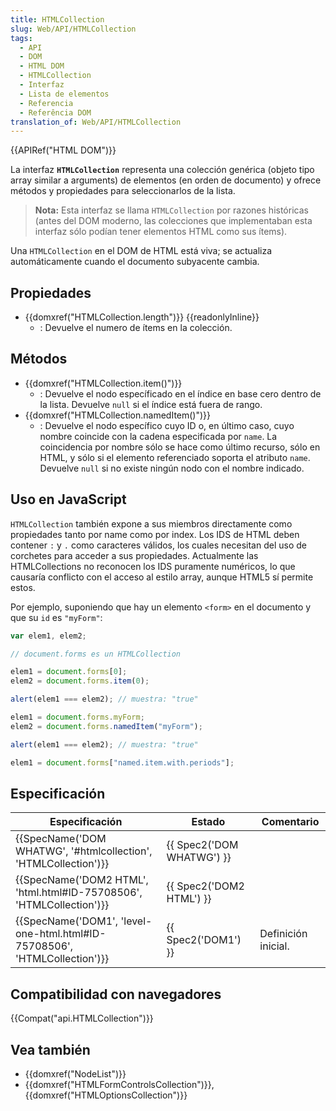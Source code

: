 ```yaml
---
title: HTMLCollection
slug: Web/API/HTMLCollection
tags:
  - API
  - DOM
  - HTML DOM
  - HTMLCollection
  - Interfaz
  - Lista de elementos
  - Referencia
  - Referência DOM
translation_of: Web/API/HTMLCollection
---
```

{{APIRef("HTML DOM")}}

La interfaz **`HTMLCollection`** representa una colección genérica (objeto tipo array similar a arguments) de elementos (en orden de documento) y ofrece métodos y propiedades para seleccionarlos de la lista.

> **Nota:** Esta interfaz se llama `HTMLCollection` por razones históricas (antes del DOM moderno, las colecciones que implementaban esta interfaz sólo podían tener elementos HTML como sus ítems).

Una `HTMLCollection` en el DOM de HTML está viva; se actualiza automáticamente cuando el documento subyacente cambia.

## Propiedades

- {{domxref("HTMLCollection.length")}} {{readonlyInline}}
  - : Devuelve el numero de ítems en la colección.

## Métodos

- {{domxref("HTMLCollection.item()")}}
  - : Devuelve el nodo específicado en el índice en base cero dentro de la lista. Devuelve `null` si el índice está fuera de rango.
- {{domxref("HTMLCollection.namedItem()")}}
  - : Devuelve el nodo específico cuyo ID o, en último caso, cuyo nombre coincide con la cadena especificada por `name`. La coincidencia por nombre sólo se hace como último recurso, sólo en HTML, y sólo si el elemento referenciado soporta el atributo `name`. Devuelve `null` si no existe ningún nodo con el nombre indicado.

## Uso en JavaScript

`HTMLCollection` también expone a sus miembros directamente como propiedades tanto por name como por index. Los IDS de HTML deben contener `:` y `.` como caracteres válidos, los cuales necesitan del uso de corchetes para acceder a sus propiedades. Actualmente las HTMLCollections no reconocen los IDS puramente numéricos, lo que causaría conflicto con el acceso al estilo array, aunque HTML5 sí permite estos.

Por ejemplo, suponiendo que hay un elemento `<form>` en el documento y que su `id` es `"myForm"`:

```js
var elem1, elem2;

// document.forms es un HTMLCollection

elem1 = document.forms[0];
elem2 = document.forms.item(0);

alert(elem1 === elem2); // muestra: "true"

elem1 = document.forms.myForm;
elem2 = document.forms.namedItem("myForm");

alert(elem1 === elem2); // muestra: "true"

elem1 = document.forms["named.item.with.periods"];
```

## Especificación

| Especificación                                                                                   | Estado                           | Comentario          |
| ------------------------------------------------------------------------------------------------ | -------------------------------- | ------------------- |
| {{SpecName('DOM WHATWG', '#htmlcollection', 'HTMLCollection')}}             | {{ Spec2('DOM WHATWG') }} |                     |
| {{SpecName('DOM2 HTML', 'html.html#ID-75708506', 'HTMLCollection')}}     | {{ Spec2('DOM2 HTML') }} |                     |
| {{SpecName('DOM1', 'level-one-html.html#ID-75708506', 'HTMLCollection')}} | {{ Spec2('DOM1') }}         | Definición inicial. |

## Compatibilidad con navegadores

{{Compat("api.HTMLCollection")}}

## Vea también

- {{domxref("NodeList")}}
- {{domxref("HTMLFormControlsCollection")}}, {{domxref("HTMLOptionsCollection")}}
